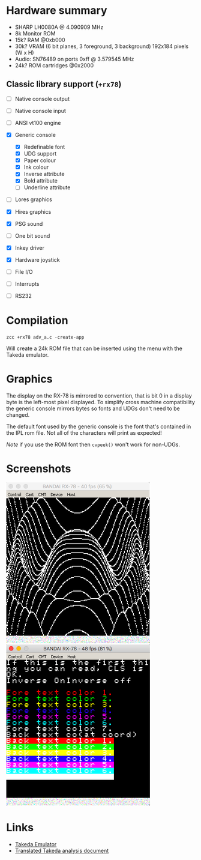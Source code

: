 # Hardware summary

* SHARP LH0080A @ 4.090909 MHz
* 8k Monitor ROM
* 15k? RAM @0xb000
* 30k? VRAM (6 bit planes, 3 foreground, 3 background) 192x184 pixels (W x H)
* Audio: SN76489 on ports 0xff @ 3.579545 MHz
* 24k? ROM cartridges @0x2000

## Classic library support (`+rx78`)

* [ ] Native console output
* [ ] Native console input
* [ ] ANSI vt100 engine
* [x] Generic console
    * [x] Redefinable font
    * [x] UDG support
    * [x] Paper colour
    * [x] Ink colour
    * [x] Inverse attribute
    * [x] Bold attribute
    * [ ] Underline attribute
* [ ] Lores graphics
* [x] Hires graphics
* [x] PSG sound
* [ ] One bit sound
* [x] Inkey driver
* [x] Hardware joystick
* [ ] File I/O
* [ ] Interrupts
* [ ] RS232


# Compilation

    zcc +rx78 adv_a.c -create-app

Will create a 24k ROM file that can be inserted using the menu with the Takeda emulator.

# Graphics

The display on the RX-78 is mirrored to convention, that is bit 0 in a display byte is the left-most pixel displayed. To simplify cross machine compatibility the generic console mirrors bytes so fonts and UDGs don't need to be changed.

The default font used by the generic console is the font that's contained in the IPL rom file. Not all of the characters will print as expected!

_Note_ if you use the ROM font then `cvpeek()` won't work for non-UDGs. 

# Screenshots

![](images/platform/rx78_coswave.png)
![](images/platform/rx78_ansi52.png)

# Links

* [Takeda Emulator](http://takeda-toshiya.my.coocan.jp/rx78/index.html)
* [Translated Takeda analysis document](http://interbutt.com/mess/rx78tech.html)

